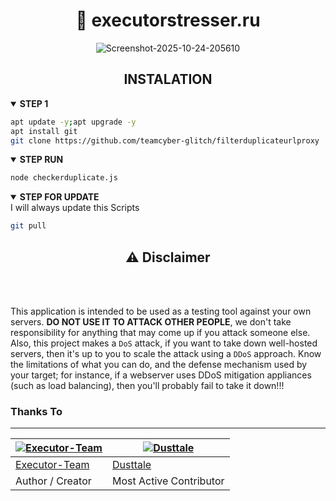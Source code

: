 <h1 align="center">📡 executorstresser.ru </h1> 
<div align="center">

<img src="https://i.ibb.co.com/Kp7Y41xD/Screenshot-2025-10-24-205610.png" alt="Screenshot-2025-10-24-205610" border="0">

</div>
<h2 align="center">INSTALATION</h2>
<div>

<details open>
  <summary><strong> STEP 1 </strong></summary>

  ```bash
  apt update -y;apt upgrade -y
  apt install git
  git clone https://github.com/teamcyber-glitch/filterduplicateurlproxy
  ```
  </details>

<details open>
  <summary><strong> STEP RUN </strong></summary>

  ```bash
  node checkerduplicate.js
  ```
  </details>

 <details open>
   <summary><strong> STEP FOR UPDATE </strong></summary>
 I will always update this Scripts
 
   ```bash
   git pull
   ```
 
 </div>

<div align="center">
  <h2>⚠ Disclaimer</h2><br>
</div>
<br>

This application is intended to be used as a testing tool against your own servers. **DO NOT USE IT TO ATTACK OTHER PEOPLE**, we don't take responsibility for anything that may come up if you attack someone else. Also, this project makes a `DoS` attack, if you want to take down well-hosted servers, then it's up to you to scale the attack using a `DDoS` approach. Know the limitations of what you can do, and the defense mechanism used by your target; for instance, if a webserver uses DDoS mitigation appliances (such as load balancing), then you'll probably fail to take it down!!!

### Thanks To 

---------

[![Executor-Team](https://github.com/teamcyber-glitch.png?size=100)](https://github.com/teamcyber-glitch) | [![Dusttale](https://github.com/AmmarrBN.png?size=100)](https://github.com/AmmarrBN) 
----|----|
[Executor-Team](https://github.com/teamcyber-glitch) | [Dusttale](https://github.com/AmmarrBN) 
Author / Creator | Most Active Contributor 
